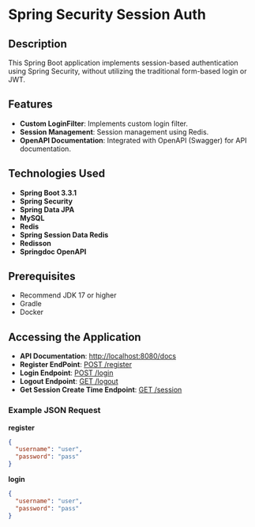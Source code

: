 # Spring Security Session Auth

## Description

This Spring Boot application implements session-based authentication using Spring Security, without utilizing the traditional form-based login or JWT.
## Features

- **Custom LoginFilter**: Implements custom login filter.
- **Session Management**: Session management using Redis.
- **OpenAPI Documentation**: Integrated with OpenAPI (Swagger) for API documentation.

## Technologies Used

- **Spring Boot 3.3.1**
- **Spring Security**
- **Spring Data JPA**
- **MySQL**
- **Redis**
- **Spring Session Data Redis**
- **Redisson**
- **Springdoc OpenAPI**

## Prerequisites

- Recommend JDK 17 or higher
- Gradle
- Docker

## Accessing the Application

- **API Documentation**: [http://localhost:8080/docs](http://localhost:8080/docs)
- **Register EndPoint**: [POST /register](http://localhost:8080/register)
- **Login Endpoint**: [POST /login](http://localhost:8080/login)
- **Logout Endpoint**: [GET /logout](http://localhost:8080/logout)
- **Get Session Create Time Endpoint**: [GET /session](http://localhost:8080/session)

### Example JSON Request

**register**
```json
{
  "username": "user",
  "password": "pass"
}
```
**login**
```json
{
  "username": "user",
  "password": "pass"
}
```
